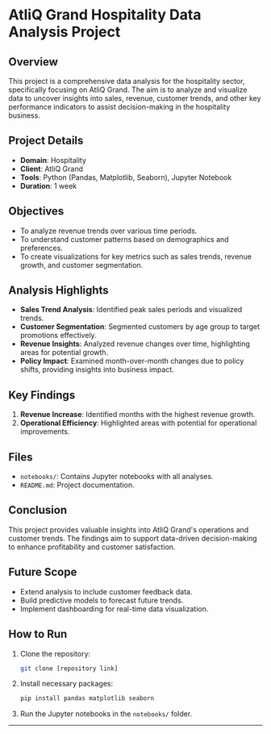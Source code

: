 # AtliQ Grand Hospitality Data Analysis Project

## Overview
This project is a comprehensive data analysis for the hospitality sector, specifically focusing on AtliQ Grand. The aim is to analyze and visualize data to uncover insights into sales, revenue, customer trends, and other key performance indicators to assist decision-making in the hospitality business.

## Project Details
- **Domain**: Hospitality
- **Client**: AtliQ Grand
- **Tools**: Python (Pandas, Matplotlib, Seaborn), Jupyter Notebook
- **Duration**: 1 week

## Objectives
- To analyze revenue trends over various time periods.
- To understand customer patterns based on demographics and preferences.
- To create visualizations for key metrics such as sales trends, revenue growth, and customer segmentation.

## Analysis Highlights
- **Sales Trend Analysis**: Identified peak sales periods and visualized trends.
- **Customer Segmentation**: Segmented customers by age group to target promotions effectively.
- **Revenue Insights**: Analyzed revenue changes over time, highlighting areas for potential growth.
- **Policy Impact**: Examined month-over-month changes due to policy shifts, providing insights into business impact.

## Key Findings
1. **Revenue Increase**: Identified months with the highest revenue growth.
2. **Operational Efficiency**: Highlighted areas with potential for operational improvements.

## Files
- `notebooks/`: Contains Jupyter notebooks with all analyses.
- `README.md`: Project documentation.

## Conclusion
This project provides valuable insights into AtliQ Grand's operations and customer trends. The findings aim to support data-driven decision-making to enhance profitability and customer satisfaction.

## Future Scope
- Extend analysis to include customer feedback data.
- Build predictive models to forecast future trends.
- Implement dashboarding for real-time data visualization.

## How to Run
1. Clone the repository: 
   ```bash
   git clone [repository link]
   ```
2. Install necessary packages:
   ```bash
   pip install pandas matplotlib seaborn
   ```
3. Run the Jupyter notebooks in the `notebooks/` folder.

---

